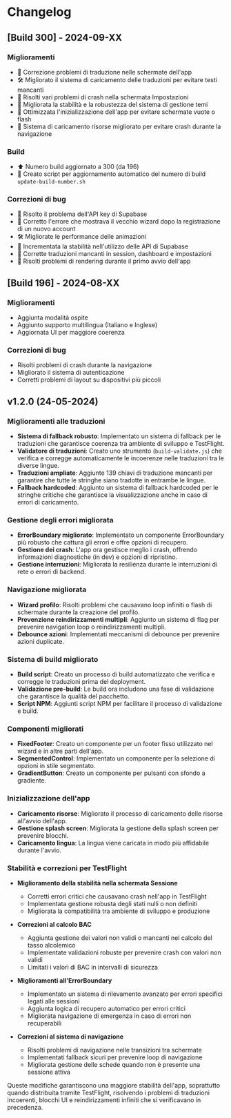 # Changelog

## [Build 300] - 2024-09-XX
### Miglioramenti
- 🔧 Correzione problemi di traduzione nelle schermate dell'app
- 🛠️ Migliorato il sistema di caricamento delle traduzioni per evitare testi mancanti
- 🐛 Risolti vari problemi di crash nella schermata Impostazioni
- 🧩 Migliorata la stabilità e la robustezza del sistema di gestione temi
- 🔄 Ottimizzata l'inizializzazione dell'app per evitare schermate vuote o flash
- 💾 Sistema di caricamento risorse migliorato per evitare crash durante la navigazione

### Build
- ⬆️ Numero build aggiornato a 300 (da 196)
- 📝 Creato script per aggiornamento automatico del numero di build `update-build-number.sh`

### Correzioni di bug
- 🐛 Risolto il problema dell'API key di Supabase
- 🔧 Corretto l'errore che mostrava il vecchio wizard dopo la registrazione di un nuovo account
- 🛠️ Migliorate le performance delle animazioni
- 🚀 Incrementata la stabilità nell'utilizzo delle API di Supabase
- 💬 Corrette traduzioni mancanti in session, dashboard e impostazioni
- 🧠 Risolti problemi di rendering durante il primo avvio dell'app

## [Build 196] - 2024-08-XX
### Miglioramenti
- Aggiunta modalità ospite
- Aggiunto supporto multilingua (Italiano e Inglese)
- Aggiornata UI per maggiore coerenza

### Correzioni di bug
- Risolti problemi di crash durante la navigazione
- Migliorato il sistema di autenticazione
- Corretti problemi di layout su dispositivi più piccoli

## v1.2.0 (24-05-2024)

### Miglioramenti alle traduzioni

- **Sistema di fallback robusto**: Implementato un sistema di fallback per le traduzioni che garantisce coerenza tra ambiente di sviluppo e TestFlight.
- **Validatore di traduzioni**: Creato uno strumento (`build-validate.js`) che verifica e corregge automaticamente le incoerenze nelle traduzioni tra le diverse lingue.
- **Traduzioni ampliate**: Aggiunte 139 chiavi di traduzione mancanti per garantire che tutte le stringhe siano tradotte in entrambe le lingue.
- **Fallback hardcoded**: Aggiunto un sistema di fallback hardcoded per le stringhe critiche che garantisce la visualizzazione anche in caso di errori di caricamento.

### Gestione degli errori migliorata

- **ErrorBoundary migliorato**: Implementato un componente ErrorBoundary più robusto che cattura gli errori e offre opzioni di recupero.
- **Gestione dei crash**: L'app ora gestisce meglio i crash, offrendo informazioni diagnostiche (in dev) e opzioni di ripristino.
- **Gestione interruzioni**: Migliorata la resilienza durante le interruzioni di rete o errori di backend.

### Navigazione migliorata

- **Wizard profilo**: Risolti problemi che causavano loop infiniti o flash di schermate durante la creazione del profilo.
- **Prevenzione reindirizzamenti multipli**: Aggiunto un sistema di flag per prevenire navigation loop o reindirizzamenti multipli.
- **Debounce azioni**: Implementati meccanismi di debounce per prevenire azioni duplicate.

### Sistema di build migliorato

- **Build script**: Creato un processo di build automatizzato che verifica e corregge le traduzioni prima del deployment.
- **Validazione pre-build**: Le build ora includono una fase di validazione che garantisce la qualità del pacchetto.
- **Script NPM**: Aggiunti script NPM per facilitare il processo di validazione e build.

### Componenti migliorati

- **FixedFooter**: Creato un componente per un footer fisso utilizzato nel wizard e in altre parti dell'app.
- **SegmentedControl**: Implementato un componente per la selezione di opzioni in stile segmentato.
- **GradientButton**: Creato un componente per pulsanti con sfondo a gradiente.

### Inizializzazione dell'app

- **Caricamento risorse**: Migliorato il processo di caricamento delle risorse all'avvio dell'app.
- **Gestione splash screen**: Migliorata la gestione della splash screen per prevenire blocchi.
- **Caricamento lingua**: La lingua viene caricata in modo più affidabile durante l'avvio.

### Stabilità e correzioni per TestFlight

- **Miglioramento della stabilità nella schermata Sessione**
  - Corretti errori critici che causavano crash nell'app in TestFlight
  - Implementata gestione robusta degli stati nulli o non definiti
  - Migliorata la compatibilità tra ambiente di sviluppo e produzione

- **Correzioni al calcolo BAC**
  - Aggiunta gestione dei valori non validi o mancanti nel calcolo del tasso alcolemico
  - Implementate validazioni robuste per prevenire crash con valori non validi
  - Limitati i valori di BAC in intervalli di sicurezza

- **Miglioramenti all'ErrorBoundary**
  - Implementato un sistema di rilevamento avanzato per errori specifici legati alle sessioni
  - Aggiunta logica di recupero automatico per errori critici
  - Migliorata navigazione di emergenza in caso di errori non recuperabili

- **Correzioni al sistema di navigazione**
  - Risolti problemi di navigazione nelle transizioni tra schermate
  - Implementati fallback sicuri per prevenire loop di navigazione
  - Migliorata gestione delle schede quando non è presente una sessione attiva

Queste modifiche garantiscono una maggiore stabilità dell'app, soprattutto quando distribuita tramite TestFlight, risolvendo i problemi di traduzioni incoerenti, blocchi UI e reindirizzamenti infiniti che si verificavano in precedenza. 